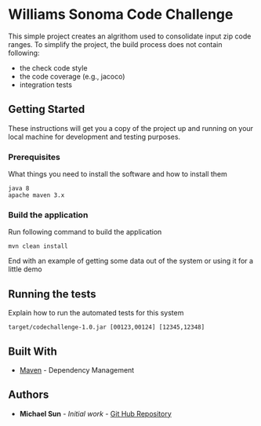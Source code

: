 # Williams Sonoma Code Challenge

This simple project creates an algrithom used to consolidate input zip code ranges. To simplify the project,
the build process does not contain following:
* the check code style
* the code coverage (e.g., jacoco)
* integration tests

## Getting Started

These instructions will get you a copy of the project up and running on your local machine for development and testing purposes.

### Prerequisites

What things you need to install the software and how to install them

```
java 8
apache maven 3.x 

```

### Build the application

Run following command to build the application

```
mvn clean install
```

End with an example of getting some data out of the system or using it for a little demo

## Running the tests

Explain how to run the automated tests for this system
```
target/codechallenge-1.0.jar [00123,00124] [12345,12348]
```

## Built With

* [Maven](https://maven.apache.org/) - Dependency Management

## Authors

* **Michael Sun** - *Initial work* - [Git Hub Repository](https://github.com/mikessun)
